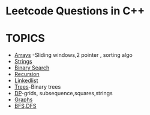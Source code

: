 # Leetcode Questions in C++
# TOPICS
- [Arrays](#arrays) -Sliding windows,2 pointer , sorting algo
- [Strings](#strings)
- [Binary Search](#binary-search)
- [Recursion](#recursion)
- [Linkedlist](#linkedlist)
- [Trees](#trees)-Binary trees
- [DP](#dp)-grids, subsequence,squares,strings
- [Graphs](#graphs)
- [BFS,DFS](#bfs,#dfs)


